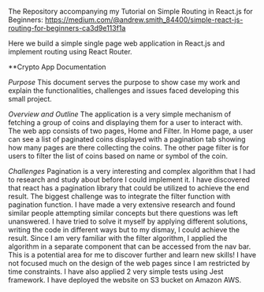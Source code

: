 The Repository accompanying my Tutorial on Simple Routing in React.js for Beginners: https://medium.com/@andrew.smith_84400/simple-react-js-routing-for-beginners-ca3d9e113f1a

Here we build a simple single page web application in React.js and implement routing using React Router.

**Crypto App Documentation

*Purpose*
	This document serves the purpose to show case my work and explain the functionalities, challenges and issues faced developing this small project.

*Overview and Outline*
	The application is a very simple mechanism of fetching a group of coins and displaying them for a user to interact with. The web app consists of two pages, Home and Filter. In Home page, a user can see a list of paginated coins displayed with a pagination tab showing how many pages are there collecting the coins. The other page filter is for users to filter the list of coins based on name or symbol of the coin.

*Challenges*
	Pagination is a very interesting and complex algorithm that I had to research and study about before I could implement it. I have discovered that react has a pagination library that could be utilized to achieve the end result. 
	The biggest challenge was to integrate the filter function with pagination function. I have made a very extensive research and found similar people attempting similar concepts but there questions was left unanswered. I have tried to solve it myself by applying different solutions, writing the code in different ways but to my dismay, I could achieve the result. Since I am very familiar with the filter algorithm, I applied the algorithm in a separate component that can be accessed from the nav bar. This is a potential area for me to discover further and learn new skills! I have not focused much on the design of the web pages since I am restricted by time constraints. I have also applied 2 very simple tests using Jest framework. I have deployed the website on S3 bucket on Amazon AWS.
